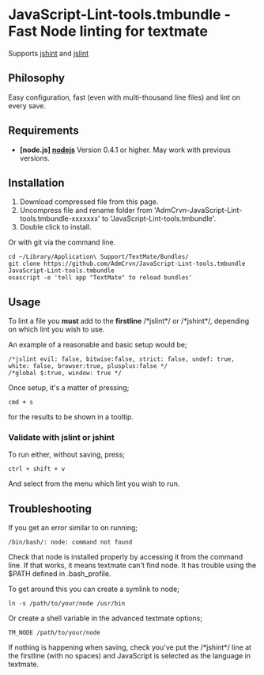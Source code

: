 # JavaScript-Lint-tools.tmbundle - Fast Node linting for textmate

Supports [jshint][jshint] and [jslint][jslint]

## Philosophy
Easy configuration, fast (even with multi-thousand line files) and lint on every save.

## Requirements
* **[node.js] [nodejs]** Version 0.4.1 or higher. May work with previous versions.

## Installation

1. Download compressed file from this page.
2. Uncompress file and rename folder from  'AdmCrvn-JavaScript-Lint-tools.tmbundle-xxxxxxx' to 'JavaScript-Lint-tools.tmbundle'.
3. Double click to install.

Or with git via the command line.

	cd ~/Library/Application\ Support/TextMate/Bundles/
	git clone https://github.com/AdmCrvn/JavaScript-Lint-tools.tmbundle JavaScript-Lint-tools.tmbundle
	osascript -e 'tell app "TextMate" to reload bundles'

## Usage
To lint a file you **must** add to the **firstline** /\*jslint\*/ or /\*jshint*/, depending on which lint you wish to use.

An example of a reasonable and basic setup would be;

	/*jslint evil: false, bitwise:false, strict: false, undef: true, white: false, browser:true, plusplus:false */
	/*global $:true, window: true */
	
Once setup, it's a matter of pressing;

	cmd + s 
for the results to be shown in a tooltip.

### Validate with jslint or jshint

To run either, without saving, press;

	ctrl + shift + v 
And select from the menu which lint you wish to run.

## Troubleshooting
If you get an error similar to on running;

	/bin/bash/: node: command not found

Check that node is installed properly by accessing it from the command line. If that works, it means textmate can't find node. It has trouble using the $PATH defined in .bash_profile.

To get around this you can create a symlink to node;

	ln -s /path/to/your/node /usr/bin
	
Or create a shell variable in the advanced textmate options;

	TM_NODE	/path/to/your/node

If nothing is happening when saving, check you've put the /\*jshint\*/ line at the firstline (with no spaces) and JavaScript is selected as the language in textmate.

[jslint]: http://www.jslint.com/
[jshint]: http://jshint.org/
[nodejs]: http://nodejs.org
[nodejsInstall]: https://github.com/joyent/node/wiki/Installation